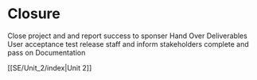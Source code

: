# Closure

Close project and and report success to sponser
Hand Over Deliverables
User acceptance test
release staff and inform stakeholders
complete and pass on Documentation

[[SE/Unit_2/index|Unit 2]]